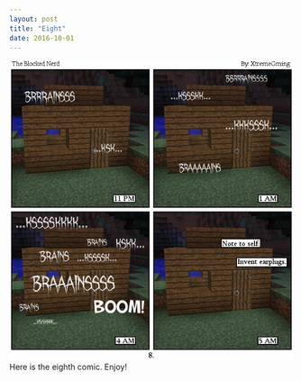 ```yaml
---
layout: post
title: "Eight"
date: 2016-10-01
---
```

<img src="/comics/comic8.png" alt="Get here on time for the alt text :P" class="inline" />
<br>
Here is the eighth comic. Enjoy!
